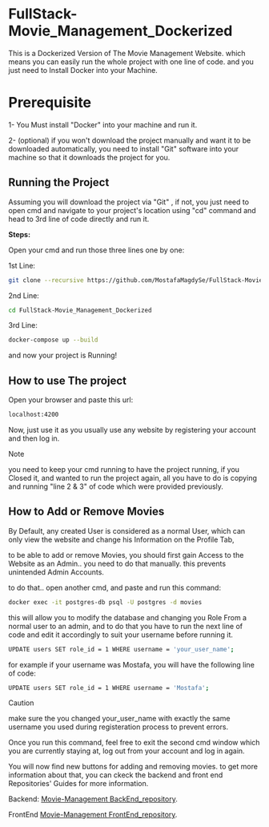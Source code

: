 # FullStack-Movie_Management_Dockerized
This is a Dockerized Version of The Movie Management Website. which means you can easily run the whole project with one line of code. and you just need to Install Docker into your Machine.

# Prerequisite
1- You Must install "Docker" into your machine and run it.

2- (optional) if you won't download the project manually and want it to be downloaded automatically, you need to install "Git" software into your machine so that it downloads the project for you.

## Running the Project
Assuming you will download the project via "Git" , if not, you just need to open cmd and navigate to your project's location using "cd" command and head to 3rd line of code directly and run it.

**Steps:**

Open your cmd and run those three lines one by one:

1st Line:
```bash
git clone --recursive https://github.com/MostafaMagdySe/FullStack-Movie_Management_Dockerized.git
```
2nd Line:
```bash
cd FullStack-Movie_Management_Dockerized
```
3rd Line:
```bash
docker-compose up --build
```
and now your project is Running!

## How to use The project

Open your browser and paste this url:
```bash
localhost:4200
```

Now, just use it as you usually use any website by registering your account and then log in.

> [!NOTE]
 >you need to keep your cmd running to have the project running, if you Closed it, and wanted to run the project again, all you have to do is copying and running "line 2 & 3" of code which were provided previously.

## How to Add or Remove Movies
By Default, any created User is considered as a normal User, which can only view the website and change his Information on the  Profile Tab,

to be able to add or remove Movies, you should first gain Access to the Website as an Admin.. you need to do that manually. this prevents unintended Admin Accounts.

to do that.. open another cmd, and paste and run this command:
```bash
docker exec -it postgres-db psql -U postgres -d movies
```
this will allow you to modify the database and changing you Role From a normal user to an admin, and to do that you have to run the next line of code and edit it accordingly to suit your username before running it.

```bash
UPDATE users SET role_id = 1 WHERE username = 'your_user_name';
```
for example if your username was Mostafa, you will have the following line of code:
```bash
UPDATE users SET role_id = 1 WHERE username = 'Mostafa';
```

> [!CAUTION]
>make sure the you changed your_user_name with exactly the same username you used during registeration process to prevent errors.

Once you run this command, feel free to exit the second cmd window which you are currently staying at, log out from your account and log in again.

You will now find new buttons for adding and removing movies. to get more information about that, you can ckeck the backend and front end Repositories' Guides for more information.

Backend:  [Movie-Management BackEnd_repository](https://github.com/MostafaMagdySe/Movie-Management).

FrontEnd  [Movie-Management FrontEnd_repository](https://github.com/MostafaMagdySe/Movie-Management-Front-End).
